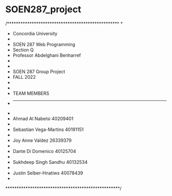 # SOEN287_project
/**************************************************
 * 
 * Concordia University
 *
 * SOEN 287 Web Programming
 * Section Q
 * Professor Abdelghani Benharref
 *
 *
 * SOEN 287 Group Project
 * FALL 2022
 * 
 *
 * TEAM MEMBERS
 * ------------
 *  
 * Ahmad Al Nabelsi 40209401
 * 
 * Sebastian Vega-Martins 40191151
 * 
 * Joy Anne Valdez 26339379
 *
 * Dante Di Domenico 40125704
 *
 * Sukhdeep Singh Sandhu 40132534
 *
 * Justin Selber-Hnatiws 40078439
 *
 ***************************************************/
